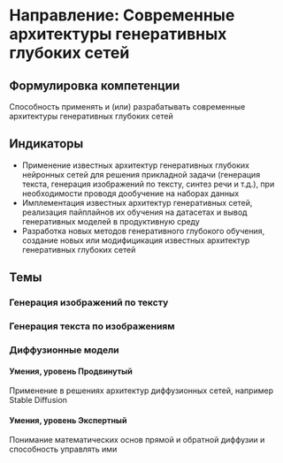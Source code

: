 # Направление: Современные архитектуры генеративных глубоких сетей
## Формулировка компетенции
Способность применять и (или) разрабатывать современные архитектуры генеративных глубоких сетей
## Индикаторы
* Применение известных архитектур генеративных глубоких нейронных сетей для решения прикладной задачи (генерация текста, генерация изображений по тексту, синтез речи и т.д.), при необходимости проводя дообучение на наборах данных
* Имплементация известных архитектур генеративных сетей, реализация пайплайнов их обучения на датасетах и вывод генеративных моделей в продуктивную среду
* Разработка новых методов генеративного глубокого обучения, создание новых или модифицикация известных архитектур генеративных глубоких сетей
## Темы
### Генерация изображений по тексту
### Генерация текста по изображениям
### Диффузионные модели
#### Умения, уровень Продвинутый
Применение в решениях архитектур диффузионных сетей, например Stable Diffusion
#### Умения, уровень Экспертный
Понимание математических основ прямой и обратной диффузии и способность управлять ими
